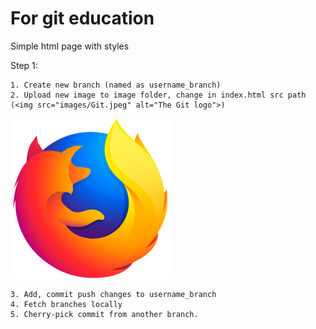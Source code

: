 # For git education
Simple html page with styles

Step 1:

    1. Create new branch (named as username_branch)
    2. Upload new image to image folder, change in index.html src path (<img src="images/Git.jpeg" alt="The Git logo">)
![alt text](https://github.com/Kulminate/For-education/blob/main/images/firefox-icon.png)
    
    3. Add, commit push changes to username_branch
    4. Fetch branches locally
    5. Cherry-pick commit from another branch.
